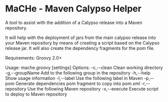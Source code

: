 MaCHe - Maven Calypso Helper
============================

A tool to assist with the addition of a Calypso release into a Maven repository.

It will help with the deployment of jars from the main calypso release into your Maven repository by means of creating a script based on the Calypso release jar. It will also create the dependency fragments for the pom file.

Requirements: Groovy 2.0+

Usage: mache.groovy [settings] <jarfile>
Options:
 -c,--clean                        Clean working directory
 -g,--groupName <groupName>        Add to the following group in the repository
 -h,--help                         Show usage information
 -l,--label <labelName>            Use the following label in Maven
 -p,--pom                          Generate dependencies pom fragment to copy into pom.xml
 -r,--repository <repositoryUrl>   Use the following Maven repository
 -x,--execute                      Execute script to deploy to Maven repository

